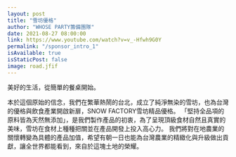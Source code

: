 ```yaml
---
layout: post
title: "雪坊優格"
author: "WHOSE PARTY籌備團隊"
date: 2021-08-27 08:00:00
link: https://www.youtube.com/watch?v=v_-Hfwh9G0Y
permalink: "/sponsor_intro_1"
isAvailable: true
isStaticPost: false
image: road.jfif
---
```


美好的生活，從簡單的餐桌開始。

本於這個原始的信念，我們在繁華熱鬧的台北，成立了純淨無染的雪坊，也為台灣的優格與飲食產業開啟新扉，SNOW FACTORY雪坊精品優格。
「堅持全品項的原料皆為天然無添加」，是我們製作產品的初衷，為了呈現頂級食材自然且真實的美味，雪坊在食材上種種把關並在產品開發上投入高心力。
我們將對在地農業的關懷轉變為具體的產品加值，希望有朝一日也能為台灣農業的精緻化與升級做出貢獻，讓全世界都能看到，來自於這塊土地的榮耀。


